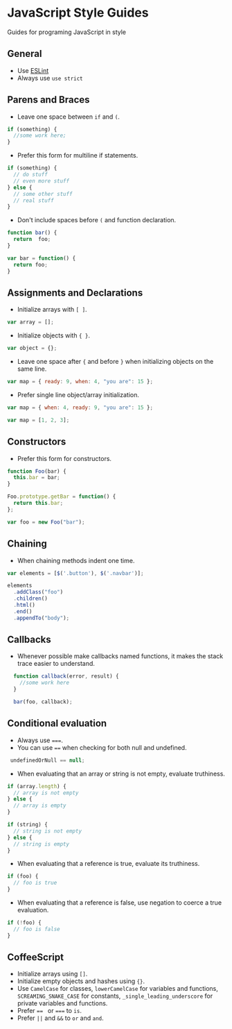 JavaScript Style Guides
=====

Guides for programing JavaScript in style

General
---
* Use [ESLint](http://eslint.org/)
* Always use `use strict`

Parens and Braces
---
* Leave one space between `if` and `(`.

```javascript
if (something) {
  //some work here;
}
```

* Prefer this form for multiline if statements.

```javascript
if (something) {
  // do stuff
  // even more stuff
} else {
  // some other stuff
  // real stuff
}
```

* Don't include spaces before `(` and function declaration.

```javascript
function bar() {
  return  foo;
}

var bar = function() {
  return foo;
}
```

Assignments and Declarations
---
* Initialize arrays with `[ ]`.

```javascript
var array = [];
```

* Initialize objects with `{ }`.

```javascript
var object = {};
```

* Leave one space after `{` and before `}` when initializing objects on the same line.

```javascript
var map = { ready: 9, when: 4, "you are": 15 };
```

* Prefer single line object/array initialization.

```javascript
var map = { when: 4, ready: 9, "you are": 15 };

var map = [1, 2, 3];
```

Constructors
---

* Prefer this form for constructors.

```javascript
function Foo(bar) {
  this.bar = bar;
}

Foo.prototype.getBar = function() {
  return this.bar;
};

var foo = new Foo("bar");
```

Chaining
---

* When chaining methods indent one time.

```javascript
var elements = [$('.button'), $('.navbar')];

elements
  .addClass("foo")
  .children()
  .html()
  .end()
  .appendTo("body");
```

Callbacks
---

* Whenever possible make callbacks named functions, it makes the stack trace easier to understand.

```javascript
  function callback(error, result) {
    //some work here
  }

  bar(foo, callback);
```

Conditional evaluation
---

* Always use `===`.
* You can use `==` when checking for both null and undefined.

```javascript
 undefinedOrNull == null;
```

* When evaluating that an array or string is not empty, evaluate truthiness.

```javascript
if (array.length) {
  // array is not empty
} else {
  // array is empty
}

if (string) {
  // string is not empty
} else {
  // string is empty
}
```

* When evaluating that a reference is true, evaluate its truthiness.

```javascript
if (foo) {
  // foo is true
}
```

* When evaluating that a reference is false, use negation to coerce a true evaluation.

```javascript
if (!foo) {
  // foo is false
}
```

CoffeeScript
------------

* Initialize arrays using `[]`.
* Initialize empty objects and hashes using `{}`.
* Use `CamelCase` for classes, `lowerCamelCase` for variables and functions,
  `SCREAMING_SNAKE_CASE` for constants, `_single_leading_underscore` for
  private variables and functions.
* Prefer `== ` or `===` to `is`.
* Prefer `||` and `&&` to `or` and `and`.
